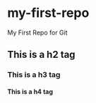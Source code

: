 # my-first-repo
My First Repo for Git  
## This is a h2 tag
### This is a h3 tag
#### This is a h4 tag
